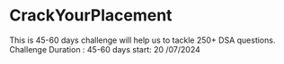 # CrackYourPlacement

This is 45-60 days challenge will help us to tackle 250+ DSA questions. 
Challenge Duration : 45-60 days
start: 20 /07/2024
